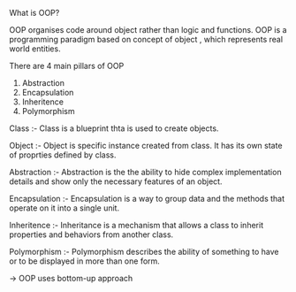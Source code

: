 What is OOP?

OOP organises code around object rather than logic and functions.
OOP is a programming paradigm based on concept of object , which represents real world entities.

There are 4 main pillars of OOP
1. Abstraction
2. Encapsulation
3. Inheritence
4. Polymorphism

Class :- Class is a blueprint thta is used to create objects.

Object :- Object is specific instance created from class. It has its own state of proprties defined by class.

Abstraction :- Abstraction is the the ability to hide complex implementation details and show only the necessary features of an object.

Encapsulation :- Encapsulation is a way to group data and the methods that operate on it into a single unit. 

Inheritence :- Inheritance is a mechanism that allows a class to inherit properties and behaviors from another class. 

Polymorphism :- Polymorphism describes the ability of something to have or to be displayed in more than one form. 

-> OOP uses bottom-up approach

